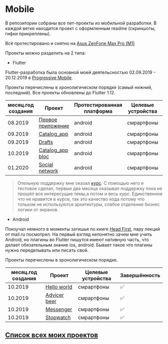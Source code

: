 # Mobile
В репозитории собраны все пет-проекты из мобильной разработки. В каждой ветке находится проект с оформленным readme (скриншоты, гифки прикреплены). 

Всё протестировано и снятно на [Asus ZenFone Max Pro (M1)][MyPhoneRef]

Проекты можно разделить на 2 типа:
- Flutter

Flutter-разработка была основной моей деятельсностью 02.09.2019 - 20.12.2019 в [Progressive Mobile][Pmobi]. 
  
Проекты перечислены в хронолигическом порядке (самый нижний, последний). Все проекты обновлены до Flutter 1.12.

|месяц.год создания| Проект                          | Протестированная платформа| Целевые устройства |Завершённость     |
|------------------| ------------------------------- | -------------------- | ------------------ |------------------|
|08.2019           | [Первое приложение][FirstApp]   | android              | смрартфоны         |:white_check_mark:|
|09.2019           | [Catalog_app][OldCatalog]       | android              | смрартфоны         |:white_check_mark:|
|09.2019           | [Drafts][Drafts]                | android              | смрартфоны         |:white_check_mark:|
|10.2019           | [Catalog_app bloc][BlocCatalog] | android              | смрартфоны         |:white_check_mark:|
|01.2020           | [Social network][SocialNetwork] | android              | смрартфоны         ||

>   Отельную поддержку мне оказал [курс][UdemyAcademiamind]. С помощью него я тестовое сделал, первые
>    два месяца оказывал поддержку пока не прошёл все интересущие темы,а потом и весь курс. Единственное что
>   не нравится в курсе, так это качество кода потому что тольком не используются архитектуры, слабое отделение бизнес логики от экранов.
 
- Android

 Поизучал немного в моменты затишья по книге [Head First](https://www.ozon.ru/context/detail/id/135330880/), пару лекций от mail.ru посмотрел. На первый взгляд непонятно зачем
 мне учить Android, но плагины во Flutter пишутся имеют нативную часть, что делает обязательным
 знание ios, android. Бывает такое что плагины нужно переделывать или писать свой.  
 
 Проекты перечислены в хронолигическом порядке.
  
|месяц.год создания| Проект                          | Целевые устройства |Завершённость     |
|------------------| ------------------------------- | ------------------ |------------------|
|10.2019           | [Hello world][HelloWorld]       | смрартфоны         |:white_check_mark:|
|10.2019           | [Advicer beer][AdvicerBeer]     | смрартфоны         |:white_check_mark:|
|10.2019           | [Messenger][Messanger]          | смрартфоны         |:white_check_mark:|
|10.2019           | [Stopwatch][Stopwatch]          | смрартфоны         |:white_check_mark:|

                                                                                                                                                                                                     
## [Список всех моих проектов][ListAllMyProject]

 [Pmobi]:<https://pmobi.ru/>
 
[FirstApp]:<https://github.com/iebrosalin/mobile/tree/flutter/first_app_flutter>
[OldCatalog]:<https://github.com/iebrosalin/mobile/tree/flutter/catalog_app/old>
[BlocCatalog]:<https://github.com/iebrosalin/mobile/tree/flutter/catalog_app/bloc>
[BlocCatalog]:<https://github.com/iebrosalin/mobile/tree/flutter/catalog_app/bloc>
[Drafts]:<https://github.com/iebrosalin/mobile/tree/flutter/drafrs_flutter>
[SocialNetwork]:<https://github.com/iebrosalin/mobile/tree/flutter/social_network>
[UdemyAcademiamind]:<https://www.udemy.com/course/learn-flutter-dart-to-build-ios-android-apps/>

[HelloWorld]:<https://github.com/iebrosalin/mobile/tree/android/hello_world>
[AdvicerBeer]:<https://github.com/iebrosalin/mobile/tree/android/advicer_beer>
[Messanger]:<https://github.com/iebrosalin/mobile/tree/android/messanger>
[Stopwatch]:<https://github.com/iebrosalin/mobile/tree/android/stopwatch>

[AndroidIcon]:<https://github.com/iebrosalin/mobile/blob/master/readme/master/icons/android.png>
[MyPhoneRef]:<https://www.asus.com/ru/Phone/ZenFone-Max-Pro-ZB602KL/Tech-Specs/>
[ListAllMyProject]:<https://github.com/iebrosalin/all_public_projects>
